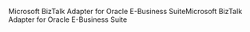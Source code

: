 <span data-ttu-id="880e1-101">Microsoft BizTalk Adapter for Oracle E-Business Suite</span><span class="sxs-lookup"><span data-stu-id="880e1-101">Microsoft BizTalk Adapter for Oracle E-Business Suite</span></span>